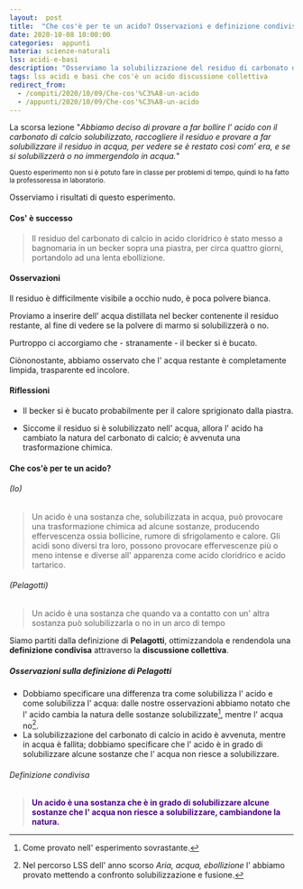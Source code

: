 ```yaml
---
layout:  post
title:  "Che cos'è per te un acido? Osservazioni e definizione condivisa"
date: 2020-10-08 10:00:00
categories:  appunti
materia: scienze-naturali
lss: acidi-e-basi
description: "Osserviamo la solubilizzazione del residuo di carbonato di calcio immesso in acido cloridrico in acqua, dopo definiamo "
tags: lss acidi e basi che cos'è un acido discussione collettiva
redirect_from: 
  - /compiti/2020/10/09/Che-cos'%C3%A8-un-acido
  - /appunti/2020/10/09/Che-cos'%C3%A8-un-acido
---
```


La scorsa lezione "_Abbiamo deciso di provare a far bollire l’ acido con il carbonato di calcio solubilizzato, raccogliere il residuo e provare a far solubilizzare il residuo in acqua, per vedere se è restato così com’ era, e se si solubilizzerà o no immergendolo in acqua._"


<sub> Questo esperimento non si è potuto fare in classe per problemi di tempo, quindi lo ha fatto la professoressa in laboratorio.</sub>

Osserviamo i risultati di questo esperimento.

#### Cos' è successo

> Il residuo del carbonato di calcio in acido cloridrico è stato messo a bagnomaria in un becker sopra una piastra, per circa quattro giorni, portandolo ad una lenta ebollizione. 

#### Osservazioni

Il residuo è difficilmente visibile a occhio nudo, è poca polvere bianca.

Proviamo a inserire dell' acqua distillata nel becker contenente il residuo restante, al fine di vedere se la polvere di marmo si solubilizzerà o no. 

Purtroppo ci accorgiamo che - stranamente - il becker si è bucato. 

Ciònonostante, abbiamo osservato che l' acqua restante è completamente limpida, trasparente ed incolore.

#### Riflessioni

- Il becker si è bucato probabilmente per il calore sprigionato dalla piastra.

- Siccome il residuo si è solubilizzato nell' acqua, allora l' acido ha cambiato la natura del carbonato di calcio; è avvenuta una trasformazione chimica.

#### Che cos'è per te un acido?

###### (Io)

> Un acido è una sostanza che, solubilizzata in acqua, può provocare una trasformazione chimica ad alcune sostanze, producendo effervescenza ossia bollicine, rumore di sfrigolamento e calore. Gli acidi sono diversi tra loro, possono provocare effervescenze più o meno intense e diverse all' apparenza come acido cloridrico e acido tartarico.

###### (Pelagotti)
> Un acido è una sostanza che quando va a contatto con un' altra sostanza può solubilizzarla o no in un arco di tempo

Siamo partiti dalla definizione di **Pelagotti**, ottimizzandola e rendendola una **definizione condivisa** attraverso la **discussione collettiva**.

##### Osservazioni sulla definizione di Pelagotti

- Dobbiamo specificare una differenza tra come solubilizza l' acido e come solubilizza l' acqua: dalle nostre osservazioni abbiamo notato che l' acido cambia la natura delle sostanze solubilizzate[^1], mentre l' acqua no[^2].
- La solubilizzazione del carbonato di calcio in acido è avvenuta, mentre in acqua è fallita; dobbiamo specificare che l' acido è in grado di solubilizzare alcune sostanze che l' acqua non riesce a solubilizzare.

###### Definizione condivisa

> <span style="color:indigo">**Un acido è una sostanza che è in grado di solubilizzare alcune sostanze che l' acqua non riesce a solubilizzare, cambiandone la natura.**</span>

[^1]: Come provato nell' esperimento sovrastante.
[^2]: Nel percorso LSS dell' anno scorso _Aria, acqua, ebollizione_ l' abbiamo provato mettendo a confronto solubilizzazione e fusione.
